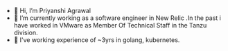 - 👋 Hi, I’m Priyanshi Agrawal
- 👀 I’m currently working as a software engineer in New Relic .In the past i have worked in VMware as Member Of Technical Staff in the Tanzu division.
- 🌱 I've working experience of ~3yrs  in golang, kubernetes.

<!---
priyanshi2203/priyanshi2203 is a ✨ special ✨ repository because its `README.md` (this file) appears on your GitHub profile.
You can click the Preview link to take a look at your changes.
--->
